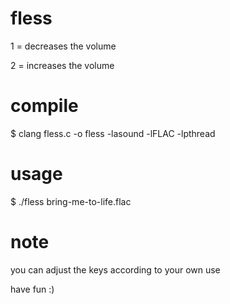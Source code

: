 # fless
1 = decreases the volume

2 = increases the volume

# compile
$ clang fless.c -o fless -lasound -lFLAC -lpthread

# usage
$ ./fless bring-me-to-life.flac

# note
you can adjust the keys according to your own use

have fun :)
